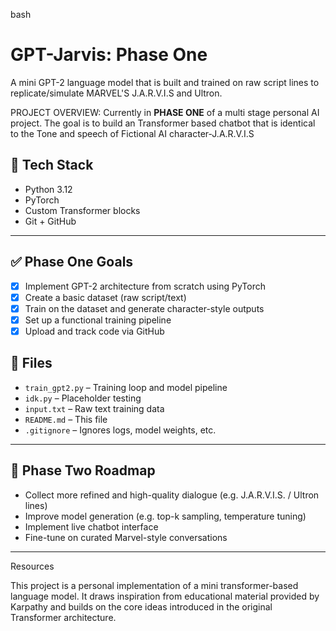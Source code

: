bash
# GPT-Jarvis: Phase One
A mini GPT-2 language model that is built and trained on raw script lines to replicate/simulate MARVEL'S J.A.R.V.I.S and Ultron.

PROJECT OVERVIEW:
Currently in **PHASE ONE** of a multi stage personal AI project. The goal is to build an Transformer based chatbot that is identical to the Tone and 
speech of Fictional AI character-J.A.R.V.I.S
## 🔧 Tech Stack

- Python 3.12
- PyTorch
- Custom Transformer blocks
- Git + GitHub

---
## ✅ Phase One Goals

- [x] Implement GPT-2 architecture from scratch using PyTorch  
- [x] Create a basic dataset (raw script/text)  
- [x] Train on the dataset and generate character-style outputs  
- [x] Set up a functional training pipeline  
- [x] Upload and track code via GitHub  

## 📁 Files

- `train_gpt2.py` – Training loop and model pipeline  
- `idk.py` – Placeholder testing  
- `input.txt` – Raw text training data  
- `README.md` – This file  
- `.gitignore` – Ignores logs, model weights, etc.

---

## 🚀 Phase Two Roadmap

- Collect more refined and high-quality dialogue (e.g. J.A.R.V.I.S. / Ultron lines)
- Improve model generation (e.g. top-k sampling, temperature tuning)
- Implement live chatbot interface
- Fine-tune on curated Marvel-style conversations

---

Resources

This project is a personal implementation of a mini transformer-based language model. It draws inspiration from educational material provided by Karpathy and builds on the core ideas introduced in the original Transformer architecture.
